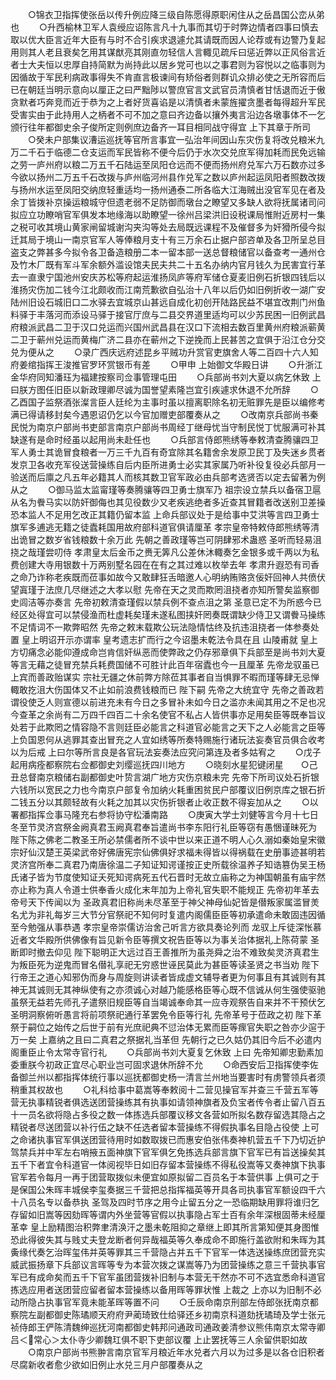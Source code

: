 <!-- { "loadSidebar": true } -->
　　○锦衣卫指挥使张岳以传升例应降三级自陈愿得原职闲住从之岳昌国公峦从弟也
　　○升西榆林卫军人袁绶应诏陈言凡十九事而其切于时弊边情者四事曰慎去取以优大臣言近年大臣有与时不合引疾求退遽允其请既而因人论荐或有边警乃复起用则其人老且衰矣乞用其谋猷亮其刚直勿轻信人言輙见疏斥曰惩近弊以正风俗言近者士大夫恒以忠厚自持简默为尚持此以居乡党可也以之事君则为容悦以之临事则为因循故于军民利病政事得失不肯直言极谏间有矫俗者则群讥众排必使之无所容而后已在朝廷当明示意向以厘正之曰严黜陟以警庶官言文武官员清慎者甘恬退而近于傲贪默者巧奔竞而近于恭为之上者好货喜谄是以清慎者未蒙旌擢贪墨者每得超升军民受害实由于此持用人之柄者不可不加之意曰齐边备以攘外夷言沿边各墩事体不一乞颁行往年都御史余子俊所定则例庶边备齐一耳目相同战守得宜  上下其章于所司
　　○癸未户部集议漕运巡抚等官所言事宜一弘治年间因山东灾伤复将改兑粮米九万二千石于临德二仓支运而军民皆称不便今后仍于水次交兑庶军得加耗而民免远输之劳一庐州府以粮二万五千石陆运至凤阳仓远而不便而扬州府兑军六万石数亦过多今欲以扬州二万五千石改拨与庐州临河州县作兑军之数以庐州起运凤阳者照数改拨与扬州水运至凤阳交纳庶轻重适均一扬州通泰二所各临大江海贼出没官军见在者及余丁皆拨补京操运粮城守但遗老弱不足防御而墩台之瞭望又多缺人欲将抚属诸司问拟应立功瞭哨官军俱发本地缘海以助瞭望一徐州吕梁洪旧设税课局惟附近房村一集之税可收其境山黄家闸留城谢沟夹沟等处去局既远课程不及催督多为奸猾所侵今拟迁其局于境山一南京官军人等俸粮月支十有三万余石止据户部咨单及各卫所呈总目盗支之弊甚多今拟令各卫备造粮册二本一留本部一送总督粮储官以备查考一通州仓及竹木厂既有军斗军余额外滥设馆夫民夫共二十五名办纳内官月钱久为民害宜行革去一直隶宁国池州安庆苏松等府起运淮扬凤庐等府军储仓夏麦旧例石折银四钱后以淮扬灾伤加二钱今江北颇收而江南荒歉欲自弘治十八年以后仍如旧例折收一湖广安陆州旧设石城旧口二水驿去宜城京山甚远自成化初创开陆路民益不堪宜改荆门州鱼料驿于丰落河而添设马驿于接官厅庶与二县交界道里适均可以少苏民困一旧例武昌府粮派武昌二卫于汉口兑运而兴国州武昌县在汉口下流相去数百里黄州府粮派蕲黄二卫于蕲州兑运而黄梅广济二县亦在蕲州之下逆挽而上民甚苦之宜俱于沿江仓分交兑为便从之
　　○录广西庆远府述昆乡平贼功升赏官吏旗舍人等二百四十六人知府姜绾指挥王浚推官罗环赏银币有差
　　○甲申  上始御文华殿日讲
　　○升浙江金华府同知潘珏为福建按察司佥事管理屯田
　　○兵部尚书刘大夏以病乞休致  上曰朕方图任旧臣以新政理卿尽诚为国誉望素隆岂宜引疾遽求休退不允所辞
　　○乙酉国子监祭酒张澯言臣人廷纶为主事时虽以擅离职除名初无赃罪先是臣以编修考满已得请移封矣今遇恩诏仍乞以今官加赠吏部覆奏从之
　　○改南京兵部尚书秦民悦为南京户部尚书吏部言南京户部尚书周经丁继母忧当守制民悦丁忧服满可补其缺遂有是命时经虽以起用尚未赴任也
　　○兵部言侍郎熊绣等奉敕清查腾骧四卫军人勇士其诡冒食粮者一万三千九百有奇宜除其名籍舍余发原卫民丁及失迷乡贯者发京卫各收充军役送营操练自后内臣所进勇士必实其家属乃听补役复役必兵部月一验送而后廪之凡五年必籍其人而核其数卫官军政必由兵部考选贤否以定去留著为例从之
　　○御马监太监甯瑾等奏腾骧等四卫勇士旗军乃  祖宗设立禁兵以备宿卫扈从名为餋马实以防奸御侮也其见役数少又老疾逃绝者多近查其冒籍者改送别卫差操恐本监人不足用乞改正其籍仍留本监  上命兵部议处于是给事中艾洪等言四卫勇士旗军多逋逃无籍之徒蠹耗国用故府部科道官俱请厘革  孝宗皇帝特敕侍郎熊绣等清出诡冒之数岁省钱粮数十余万此  先朝之善政瑾等岂可阴肆邪术蛊惑  圣听而轻易沮挠之哉瑾尝叨侍  孝肃皇太后金币之赉无筭凡公差休沐輙奏乞金银多或千两以为私费创建大寺用银数十万两别墅名园在在有之其过难以枚举去年  孝肃升遐恐有司香之命乃诈称老疾既而莅事如故今又敢肆狂舌暗邀人心明纳贿赂贪佞奸回神人共偾伏望寘瑾于法庶几尽继述之大孝以慰  先帝在天之灵而欺罔沮挠者亦知所警矣监察御史闾洁等亦奏言  先帝初敕清查瑾假以禁兵例不查点沮之第  圣意已定不为所惑今已经区处得宜可以禁侵渔而杜虚耗矣瑾未遂私图挟奸罔奏既谓缺少侍卫又谓餋马操练不足情词不一欺弊昭然  先帝之敕末载欺公玩法隐情怙终及抗违沮挠者一体参奏处置  皇上明诏开示亦谓率  皇考遗志扩而行之今诏墨未乾法令具在且  山陵甫就  皇上方切痛念必能仰遵成命岂肯信奸纵恶而使弊政之仍存邪章俱下兵部至是尚书刘大夏等言无藉之徒冒充禁兵耗费国储不可胜计此百年宿蠹也今一且厘革  先帝龙驭虽已上宾而善政贻谋实  宗社无疆之休前弊方除莅其事者自当惧罪不暇而瑾等肆无忌惮輙敢扢沮大伤国体又不止如前浪费钱粮而已  陛下嗣  先帝之大统宜守  先帝之善政若谓役使乏人则宣德以前进充未有今日之多冒补未如今日之滥亦未闻其用之不足也况今查革之余尚有二万四千四百二十余名使官不私占人皆供事亦足用矣臣等既奉旨议处若于此欺罔之情容隐不言则廷臣必能言之科道官必能言之天下之人必能言之臣等上负国恩何从逃罪其查出冒充之人宜如绣等所奏特赐施行诸玩法妄奏官员俱合收考以为后戒  上曰尔等所言良是各官玩法妄奏法应究问第连及者多姑宥之
　　○戊子起用病痊都察院右佥都御史刘缨巡抚四川地方
　　○晓刻水星犯键闭星　　○己丑总督南京粮储右副都御史叶贽言湖广地方灾伤京粮未完  先帝下所司议处石折银六钱所以宽民之力也今南京户部复令加纳火耗重困贫民户部覆议旧例京库之银石折二钱五分以其颇轻故有火耗之加其以灾伤折银者止收正数不得妄加从之
　　○以署都指挥佥事马隆充右参将协守松潘南路
　　○庚寅大学士刘健等言今月十七日冬至节灵济宫祭金阙真君玉阙真君奉旨遣尚书李东阳行礼臣等窃有愚悃谨昧死为  陛下陈之佛老二教圣王所必禁儒者所不谈中世以来正道不明人心久溺如秦始皇宋徽宗好仙汉楚王英梁武帝好佛唐宪宗仙佛俱好求福未得皆以得祸载在史册事迹甚明若灵济宫所奉二真君乃南唐徐温二子知证知谔谨按正史所载徐温养子知诰篡伪吴王杨氏诸子皆为节度使知证夭死知谔病死五代石晋时无故立庙称之为神国朝虽有庙宇然亦止称为真人令道士供奉香火成化末年加为上帝礼官失职不能规正  先帝初年革去帝号天下传闻以为  圣政真君旧称尚未尽革至于神父神母仙妃皆是僣叛家属滥冒羙名尤为非礼每岁三大节分官祭祀不知何时复遣内阁儒臣臣等初承遣命未敢固违因循至今勉强从事恭遇  孝宗皇帝崇儒访治舍己听言方欲具奏论列而  龙驭上斥徒深怅慕近者文华殿所供佛像有旨见新令臣等撰文祝告臣等以为事关治体据礼上陈荷蒙  圣断即时撤去仰见  陛下聪明正大远过百王善推所为虽尧舜之治不难致矣灵济真君生为叛臣死为逆鬼而冒名僣礼享祀无穷惑世诬民莫此为甚臣等读圣贤之书当劝  陛下行帝王之道心知邪伪而身与周旋则讲读者皆成虚文辅导者更为何事且有其诚则有其神无其诚则无其神纵使有之亦须诚心对越乃能感格臣等心既不信诚从何生强使驱驰虽祭无益若先师孔子遣祭旧规臣等自当竭诚奉命其一应寺观祭告自来并不干预伏乞  圣明洞察俯听愚言将前项祭祀通行革罢免令臣等行礼  先帝革号于莅政之初  陛下革祭于嗣位之始传之后世于前有光庶祀典不愆治体无累而臣等瘝官失职之咎亦少逭于万一矣  上嘉纳之且曰二真君之祭据礼当革但  先朝行之已久姑仍其旧今后不必遣内阁重臣止令太常寺官行礼
　　○兵部尚书刘大夏复乞休致  上曰  先帝知卿忠勤素加委重朕今初政正宜尽心职业岂可固求退休所辞不允
　　○命西安后卫指挥使李佐备御兰州以都指挥体统行事以巡抚都御史杨一清言兰州地当要害时有虏警领兵者须稍重其权故也
　　○礼科给事中葛嵩等奉敕阅十二营见操官军并查三千营五军等营无执事精锐者俱选送团营操练其有执事如请领神旗者及负宝者传令者止留八百五十一员名欲将隐占多役之数一体拣选兵部覆议移文各营如所拟名数存留选其隐占之精锐者尽送团营以补行伍之缺不任选者留本营操练不得假执事名目隐占役使  上可之命诸执事官军俱送团营待用时如数取拨已而惠安伯张伟奏神机营五千下乃切近护驾禁兵并中军左右哨掖五面神旗下官军俱乞免拣选兵部言旗下官军已有旨送操矣其五千下者宜令科道官一体阅视毕日如旧存留本营操练不得私役嵩等又奏神旗下执事官军若令每月一再于团营取拨似未便宜如原拟留二百员名于本营供事  上俱可之于是保国公朱晖丰城侯李玺奏据三千营把总指挥福英等开具各司执事官军额设四千六十八员名专以备恭执  圣驾及四时节序之用今止留五分之一恐临期缺用罪将谁归乞存留如旧嵩等因劾晖等谓内外坐营等官假以执事隐占军士百有余年深根固蒂未经厘革幸  皇上励精图治积弊聿清涣汗之墨未乾阻抑之章继上即其所言第知便其身图惟恐此得彼失其与贱丈夫登龙断者何异哉福英等久奉成命不即施行盖欲附和朱晖为其夤缘代奏乞治晖玺伟并英等罪其三千营隐占并五千下官军一体选送操练庶团营充实威武振扬章下兵部议言晖等专为本营次拨之谋嵩等乃为团营操练之意三千营执事官军已有成命矣而五千下官军虽团营拨补旧制与本营无干然亦不可不选宜悉命科道官拣选应用者送团营应留者留本营操练以备用晖等罪状惟  上裁之  上亦以为旧制不必动所隐占执事官军竟未能革晖等置不问
　　○壬辰命南京刑部左侍郎张抚南京都察院左副都御史陈璚顺天府府尹蔺琦致仕给驿还乡初南京科道劾抚璚琦及学士张元祯侍郎王俨陈清魏绅巡抚河南都御史韩邦问通政司通政姜清参议熊伟南京太常寺卿吕＜常心＞太仆寺少卿魏玒俱不职下吏部议覆  上止罢抚等三人余留供职如故
　　○南京户部尚书熊翀言南京官军月粮近年水兑者六月以为过多是以各仓旧积者尽腐新收者愈少欲如旧例止水兑三月户部覆奏从之
